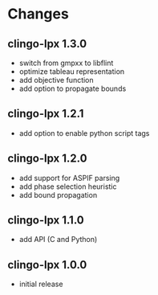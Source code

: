 # Changes

## clingo-lpx 1.3.0

* switch from gmpxx to libflint
* optimize tableau representation
* add objective function
* add option to propagate bounds

## clingo-lpx 1.2.1

* add option to enable python script tags

## clingo-lpx 1.2.0
* add support for ASPIF parsing
* add phase selection heuristic
* add bound propagation

## clingo-lpx 1.1.0
* add API (C and Python)

## clingo-lpx 1.0.0
* initial release
